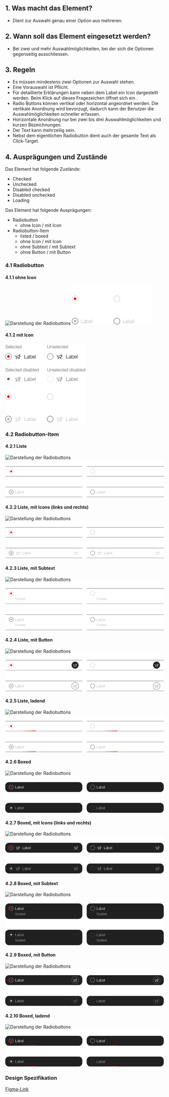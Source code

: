 ## 1. Was macht das Element?
*   Dient zur Auswahl genau einer Option aus mehreren.

## 2. Wann soll das Element eingesetzt werden?
*   Bei zwei und mehr Auswahlmöglichkeiten, bei der sich die Optionen gegenseitig ausschliessen.

## 3. Regeln
*   Es müssen mindestens zwei Optionen zur Auswahl stehen.
*   Eine Vorauswahl ist Pflicht.
*   Für detaillierte Erklärungen kann neben dem Label ein Icon dargestellt werden. Beim Klick auf dieses Fragezeichen öffnet sich ein .
*   Radio Buttons können vertikal oder horizontal angeordnet werden. Die vertikale Anordnung wird bevorzugt, dadurch kann der Benutzer die Auswahlmöglichkeiten schneller erfassen.
*   Horizontale Anordnung nur bei zwei bis drei Auswahlmöglichkeiten und kurzen Bezeichnungen.
*   Der Text kann mehrzeilig sein.
*   Nebst dem eigentlichen Radiobutton dient auch der gesamte Text als Click-Target.

## 4. Ausprägungen und Zustände

<label class="switch" style="display:none"><input type="checkbox"><span class="slider round"></span></label>


Das Element hat folgende Zustände:
*   Checked
*   Unchecked
*   Disabled checked
*   Disabled unchecked
*   Loading

Das Element hat folgende Ausprägungen:
*   Radiobutton
    *   ohne Icon / mit Icon
*   Radiobutton-Item
    *   listed / boxed
    *   ohne Icon / mit Icon
    *   ohne Subtext / mit Subtext
    *   ohne Button / mit Button

### 4.1 Radiobutton
#### 4.1.1 ohne Icon
![Darstellung der Radiobuttons](https://raw.githubusercontent.com/sbb-design-systems/design-system-mobile-documentation/doku-update/documentation/radiobutton/images/radiobutton-default-light.png 'class: image light')
![Darstellung der Radiobuttons](https://raw.githubusercontent.com/sbb-design-systems/design-system-mobile-documentation/doku-update/documentation/radiobutton/images/radiobutton-default-dark.png 'class: image dark hide')

#### 4.1.2 mit Icon
![Darstellung der Radiobuttons](https://raw.githubusercontent.com/sbb-design-systems/design-system-mobile-documentation/doku-update/documentation/radiobutton/images/radiobutton-icon-light.png 'class: image light')
![Darstellung der Radiobuttons](https://raw.githubusercontent.com/sbb-design-systems/design-system-mobile-documentation/doku-update/documentation/radiobutton/images/radiobutton-icon-dark.png 'class: image dark hide')

### 4.2 Radiobutton-Item
#### 4.2.1 Liste
![Darstellung der Radiobuttons](https://raw.githubusercontent.com/sbb-design-systems/design-system-mobile-documentation/doku-update/documentation/radiobutton/images/radiobutton-item-list-light.png 'class: image light')
![Darstellung der Radiobuttons](https://raw.githubusercontent.com/sbb-design-systems/design-system-mobile-documentation/doku-update/documentation/radiobutton/images/radiobutton-item-list-dark.png 'class: image dark hide')

#### 4.2.2 Liste, mit Icons (links und rechts)
![Darstellung der Radiobuttons](https://raw.githubusercontent.com/sbb-design-systems/design-system-mobile-documentation/doku-update/documentation/radiobutton/images/radiobutton-item-list-icon-light.png 'class: image light')
![Darstellung der Radiobuttons](https://raw.githubusercontent.com/sbb-design-systems/design-system-mobile-documentation/doku-update/documentation/radiobutton/images/radiobutton-item-list-icon-dark.png 'class: image dark hide')

#### 4.2.3 Liste, mit Subtext
![Darstellung der Radiobuttons](https://raw.githubusercontent.com/sbb-design-systems/design-system-mobile-documentation/doku-update/documentation/radiobutton/images/radiobutton-item-list-subtext-light.png 'class: image light')
![Darstellung der Radiobuttons](https://raw.githubusercontent.com/sbb-design-systems/design-system-mobile-documentation/doku-update/documentation/radiobutton/images/radiobutton-item-list-subtext-dark.png 'class: image dark hide')

#### 4.2.4 Liste, mit Button
![Darstellung der Radiobuttons](https://raw.githubusercontent.com/sbb-design-systems/design-system-mobile-documentation/doku-update/documentation/radiobutton/images/radiobutton-item-list-button-light.png 'class: image light')
![Darstellung der Radiobuttons](https://raw.githubusercontent.com/sbb-design-systems/design-system-mobile-documentation/doku-update/documentation/radiobutton/images/radiobutton-item-list-button-dark.png 'class: image dark hide')

#### 4.2.5 Liste, ladend
![Darstellung der Radiobuttons](https://raw.githubusercontent.com/sbb-design-systems/design-system-mobile-documentation/doku-update/documentation/radiobutton/images/radiobutton-item-list-loading-light.png 'class: image light')
![Darstellung der Radiobuttons](https://raw.githubusercontent.com/sbb-design-systems/design-system-mobile-documentation/doku-update/documentation/radiobutton/images/radiobutton-item-list-loading-dark.png 'class: image dark hide')

#### 4.2.6 Boxed
![Darstellung der Radiobuttons](https://raw.githubusercontent.com/sbb-design-systems/design-system-mobile-documentation/doku-update/documentation/radiobutton/images/radiobutton-item-boxed-light.png 'class: image light')
![Darstellung der Radiobuttons](https://raw.githubusercontent.com/sbb-design-systems/design-system-mobile-documentation/doku-update/documentation/radiobutton/images/radiobutton-item-boxed-dark.png 'class: image dark hide')

#### 4.2.7 Boxed, mit Icons (links und rechts)
![Darstellung der Radiobuttons](https://raw.githubusercontent.com/sbb-design-systems/design-system-mobile-documentation/doku-update/documentation/radiobutton/images/radiobutton-item-boxed-icon-light.png 'class: image light')
![Darstellung der Radiobuttons](https://raw.githubusercontent.com/sbb-design-systems/design-system-mobile-documentation/doku-update/documentation/radiobutton/images/radiobutton-item-boxed-icon-dark.png 'class: image dark hide')

#### 4.2.8 Boxed, mit Subtext
![Darstellung der Radiobuttons](https://raw.githubusercontent.com/sbb-design-systems/design-system-mobile-documentation/doku-update/documentation/radiobutton/images/radiobutton-item-boxed-subtext-light.png 'class: image light')
![Darstellung der Radiobuttons](https://raw.githubusercontent.com/sbb-design-systems/design-system-mobile-documentation/doku-update/documentation/radiobutton/images/radiobutton-item-boxed-subtext-dark.png 'class: image dark hide')

#### 4.2.9 Boxed, mit Button
![Darstellung der Radiobuttons](https://raw.githubusercontent.com/sbb-design-systems/design-system-mobile-documentation/doku-update/documentation/radiobutton/images/radiobutton-item-boxed-button-light.png 'class: image light')
![Darstellung der Radiobuttons](https://raw.githubusercontent.com/sbb-design-systems/design-system-mobile-documentation/doku-update/documentation/radiobutton/images/radiobutton-item-boxed-button-dark.png 'class: image dark hide')

#### 4.2.10 Boxed, ladend
![Darstellung der Radiobuttons](https://raw.githubusercontent.com/sbb-design-systems/design-system-mobile-documentation/doku-update/documentation/radiobutton/images/radiobutton-item-boxed-loading-light.png 'class: image light')
![Darstellung der Radiobuttons](https://raw.githubusercontent.com/sbb-design-systems/design-system-mobile-documentation/doku-update/documentation/radiobutton/images/radiobutton-item-boxed-loading-dark.png 'class: image dark hide')

### Design Spezifikation
[Figma-Link](https://www.figma.com/file/WOtLIam1xwrqcgnAITsEhV/Design-System-Mobile?node-id=33%3A6107)
